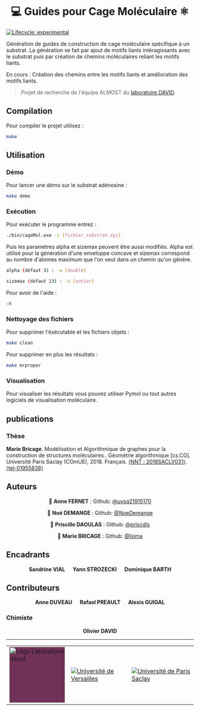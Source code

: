 <style>
    .david {
        background-color: #713257;
        width : 150px;
    }
</style>


<h1 align="center"> 💻 Guides pour Cage Moléculaire ⚛️</h1>
<p>
</p>

<!-- badges: start -->
[![Lifecycle:
experimental](https://img.shields.io/badge/lifecycle-experimental-orange.svg)](https://lifecycle.r-lib.org/articles/stages.html#experimental)
<!-- badges: end -->

Génération de guides de construction de cage moléculaire spécifique à un substrat. La génération se fait par ajout de motifs liants intéragissants avec le substrat puis par création de chemins moléculaires reliant les motifs liants.

En cours : Création des chemins entre les motifs liants et amélioration des motifs liants.

>Projet de recherche de l'équipe ALMOST du [laboratoire DAVID](https://www.david.uvsq.fr/accueil/).

## Compilation

Pour compiler le projet utilisez :
```sh
make
```

## Utilisation

### Démo
Pour lancer une démo sur le substrat adénosine :
```sh
make demo
```

### Exécution
Pour exécuter le programme entrez :
```sh
./bin/cageMol.exe -i [fichier_substrat.xyz]
```
Puis les paramètres alpha et sizemax peuvent être aussi modifiés.
Alpha est utilisé pour la génération d'une enveloppe concave et sizemax correspond au nombre d'atomes maximum que l'on veut dans un chemin qu'on génère.
```sh
alpha (défaut 3) : -a [double]

sizemax (défaut 13) : -s [entier]
```
Pour avoir de l'aide : 
 ```sh
-h
```

### Nettoyage des fichiers

Pour supprimer l'éxécutable et les fichiers objets :
```sh
make clean
```
Pour supprimer en plus les résultats : 
```sh
make mrproper
```

### Visualisation

Pour visualiser les résultats vous pouvez utiliser Pymol ou tout autres logiciels de visualisation moléculaire.

## publications

### Thèse

**Marie Bricage**. Modélisation et Algorithmique de graphes pour la construction de structures moléculaires.. Géométrie algorithmique [cs.CG]. Université Paris Saclay (COmUE), 2018. Français. [⟨NNT : 2018SACLV031⟩](https://www.theses.fr/2018SACLV031). [⟨tel-01955838⟩](https://theses.hal.science/tel-01955838)

## Auteurs

<div align="center">

👤 **Anne FERNET** : Github: [@uvsq21915170](https://github.com/uvsq21915170)

👤 **Noé DEMANGE** : Github: [@NoeDemange](https://github.com/NoeDemange)

👤 **Priscille DAOULAS** :  Github: [@priscdls](https://github.com/priscdls)

👤 **Marie BRICAGE** : Github: [@Isima](https://github.com/Isima)

</div>

## Encadrants
 <div align="center">
  <b>Sandrine VIAL &emsp; Yann STROZECKI &emsp; Dominique BARTH</b>
</div>

## Contributeurs
<div align="center">
  <b>Anne DUVEAU &emsp; Rafael PREAULT &emsp; Alexis GUIGAL</b>
</div>

### Chimiste

<div align="center">
  <b>Olivier DAVID</b>
</div>

***
<div>
    <table align="center">
        <tr>
            <td>
                <div>
                    <a href="https://www.david.uvsq.fr">
                    <img width=150px src="https://www.david.uvsq.fr/wp-content/themes/david/src/img/logo_david_white.svg" alt="Logo Laboratoire david" style="background-color:#713257"</a>
                </div>
            </td>
            <td>
                <a href="http://www.uvsq.fr/">
                <img src="https://www.david.uvsq.fr/wp-content/themes/david/src/img/partners/logo-universite-versailles.svg" alt="Université de Versailles"></a>
            </td>
            <td>
                <a href="https://www.universite-paris-saclay.fr/fr">
                <img src="https://www.david.uvsq.fr/wp-content/themes/david/src/img/partners/logo-universite-paris-saclay.svg" alt="Université de Paris Saclay"></a>
            </td>
        </tr>
    </table>
</div>